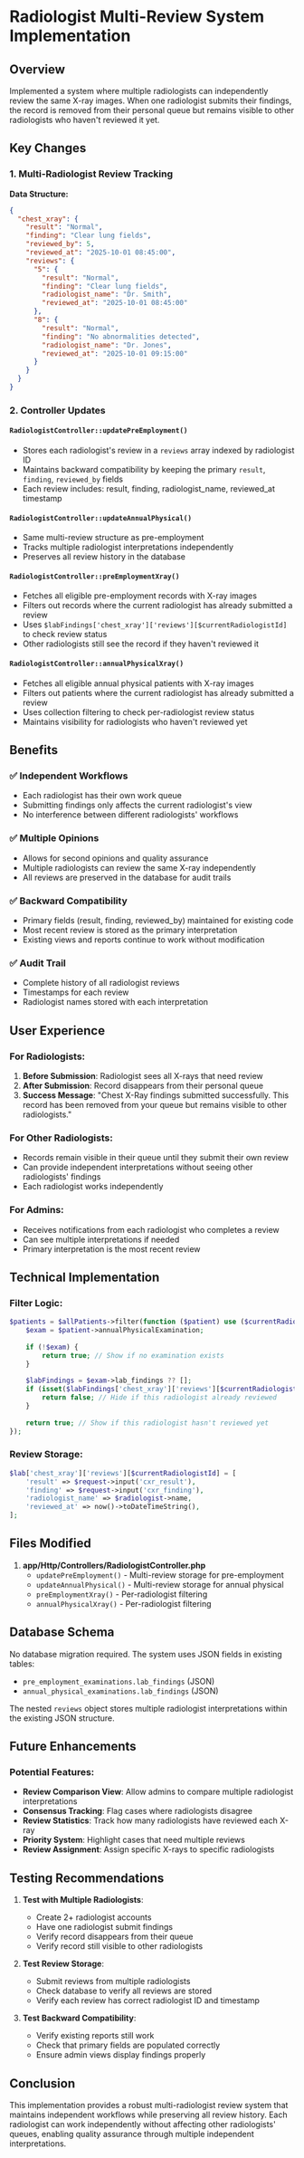 # Radiologist Multi-Review System Implementation

## Overview
Implemented a system where multiple radiologists can independently review the same X-ray images. When one radiologist submits their findings, the record is removed from their personal queue but remains visible to other radiologists who haven't reviewed it yet.

## Key Changes

### 1. Multi-Radiologist Review Tracking

**Data Structure:**
```json
{
  "chest_xray": {
    "result": "Normal",
    "finding": "Clear lung fields",
    "reviewed_by": 5,
    "reviewed_at": "2025-10-01 08:45:00",
    "reviews": {
      "5": {
        "result": "Normal",
        "finding": "Clear lung fields",
        "radiologist_name": "Dr. Smith",
        "reviewed_at": "2025-10-01 08:45:00"
      },
      "8": {
        "result": "Normal",
        "finding": "No abnormalities detected",
        "radiologist_name": "Dr. Jones",
        "reviewed_at": "2025-10-01 09:15:00"
      }
    }
  }
}
```

### 2. Controller Updates

#### `RadiologistController::updatePreEmployment()`
- Stores each radiologist's review in a `reviews` array indexed by radiologist ID
- Maintains backward compatibility by keeping the primary `result`, `finding`, `reviewed_by` fields
- Each review includes: result, finding, radiologist_name, reviewed_at timestamp

#### `RadiologistController::updateAnnualPhysical()`
- Same multi-review structure as pre-employment
- Tracks multiple radiologist interpretations independently
- Preserves all review history in the database

#### `RadiologistController::preEmploymentXray()`
- Fetches all eligible pre-employment records with X-ray images
- Filters out records where the current radiologist has already submitted a review
- Uses `$labFindings['chest_xray']['reviews'][$currentRadiologistId]` to check review status
- Other radiologists still see the record if they haven't reviewed it

#### `RadiologistController::annualPhysicalXray()`
- Fetches all eligible annual physical patients with X-ray images
- Filters out patients where the current radiologist has already submitted a review
- Uses collection filtering to check per-radiologist review status
- Maintains visibility for radiologists who haven't reviewed yet

## Benefits

### ✅ Independent Workflows
- Each radiologist has their own work queue
- Submitting findings only affects the current radiologist's view
- No interference between different radiologists' workflows

### ✅ Multiple Opinions
- Allows for second opinions and quality assurance
- Multiple radiologists can review the same X-ray independently
- All reviews are preserved in the database for audit trails

### ✅ Backward Compatibility
- Primary fields (result, finding, reviewed_by) maintained for existing code
- Most recent review is stored as the primary interpretation
- Existing views and reports continue to work without modification

### ✅ Audit Trail
- Complete history of all radiologist reviews
- Timestamps for each review
- Radiologist names stored with each interpretation

## User Experience

### For Radiologists:
1. **Before Submission**: Radiologist sees all X-rays that need review
2. **After Submission**: Record disappears from their personal queue
3. **Success Message**: "Chest X-Ray findings submitted successfully. This record has been removed from your queue but remains visible to other radiologists."

### For Other Radiologists:
- Records remain visible in their queue until they submit their own review
- Can provide independent interpretations without seeing other radiologists' findings
- Each radiologist works independently

### For Admins:
- Receives notifications from each radiologist who completes a review
- Can see multiple interpretations if needed
- Primary interpretation is the most recent review

## Technical Implementation

### Filter Logic:
```php
$patients = $allPatients->filter(function ($patient) use ($currentRadiologistId) {
    $exam = $patient->annualPhysicalExamination;
    
    if (!$exam) {
        return true; // Show if no examination exists
    }
    
    $labFindings = $exam->lab_findings ?? [];
    if (isset($labFindings['chest_xray']['reviews'][$currentRadiologistId])) {
        return false; // Hide if this radiologist already reviewed
    }
    
    return true; // Show if this radiologist hasn't reviewed yet
});
```

### Review Storage:
```php
$lab['chest_xray']['reviews'][$currentRadiologistId] = [
    'result' => $request->input('cxr_result'),
    'finding' => $request->input('cxr_finding'),
    'radiologist_name' => $radiologist->name,
    'reviewed_at' => now()->toDateTimeString(),
];
```

## Files Modified

1. **app/Http/Controllers/RadiologistController.php**
   - `updatePreEmployment()` - Multi-review storage for pre-employment
   - `updateAnnualPhysical()` - Multi-review storage for annual physical
   - `preEmploymentXray()` - Per-radiologist filtering
   - `annualPhysicalXray()` - Per-radiologist filtering

## Database Schema

No database migration required. The system uses JSON fields in existing tables:
- `pre_employment_examinations.lab_findings` (JSON)
- `annual_physical_examinations.lab_findings` (JSON)

The nested `reviews` object stores multiple radiologist interpretations within the existing JSON structure.

## Future Enhancements

### Potential Features:
- **Review Comparison View**: Allow admins to compare multiple radiologist interpretations
- **Consensus Tracking**: Flag cases where radiologists disagree
- **Review Statistics**: Track how many radiologists have reviewed each X-ray
- **Priority System**: Highlight cases that need multiple reviews
- **Review Assignment**: Assign specific X-rays to specific radiologists

## Testing Recommendations

1. **Test with Multiple Radiologists**:
   - Create 2+ radiologist accounts
   - Have one radiologist submit findings
   - Verify record disappears from their queue
   - Verify record still visible to other radiologists

2. **Test Review Storage**:
   - Submit reviews from multiple radiologists
   - Check database to verify all reviews are stored
   - Verify each review has correct radiologist ID and timestamp

3. **Test Backward Compatibility**:
   - Verify existing reports still work
   - Check that primary fields are populated correctly
   - Ensure admin views display findings properly

## Conclusion

This implementation provides a robust multi-radiologist review system that maintains independent workflows while preserving all review history. Each radiologist can work independently without affecting other radiologists' queues, enabling quality assurance through multiple independent interpretations.
